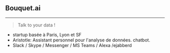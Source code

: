 ## Bouquet.ai
---
> Talk to your data !

* startup basée à Paris, Lyon et SF
* Aristotle: Assistant personnel pour l'analyse de données. chatbot.
* Slack / Skype / Messenger / MS Teams / Alexa /ejabberd
